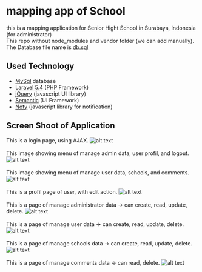 # mapping app of School
this is a mapping application for Senior Hight School in Surabaya, Indonesia (for administrator) <br>
This repo without node_modules and vendor folder (we can add manually).<br>
The Database file name is [db.sql](https://github.com/indracahyae/mappingSMK_Web/blob/master/db.sql)

##  Used Technology
* [MySql](https://www.mysql.com/) database
* [Laravel 5.4](https://laravel.com/docs/5.4) (PHP Framework)
* [jQuery](https://jquery.com/) (javascript UI library)
* [Semantic](https://semantic-ui.com/) (UI Framework)
* [Noty](https://ned.im/noty/#/) (javascript library for notification)

##  Screen Shoot of Application
This is a login page, using AJAX.
![alt text](https://github.com/indracahyae/mappingSMK_Web/blob/master/img/login.PNG?raw=true)
<br><br>
This image showing menu of manage admin data, user profil, and logout. 
![alt text](https://github.com/indracahyae/mappingSMK_Web/blob/master/img/menu1.png?raw=true)
<br><br>
This image showing menu of manage user data, schools, and comments. 
![alt text](https://github.com/indracahyae/mappingSMK_Web/blob/master/img/menu2.png?raw=true)
<br><br>
This is a profil page of user, with edit action.
![alt text](https://github.com/indracahyae/mappingSMK_Web/blob/master/img/MyProfil.PNG?raw=true)
<br><br>
This is a page of manage administrator data -> can create, read, update, delete.
![alt text](https://github.com/indracahyae/mappingSMK_Web/blob/master/img/crudAdmin.PNG?raw=true)
<br><br>
This is a page of manage user data -> can create, read, update, delete.
![alt text](https://github.com/indracahyae/mappingSMK_Web/blob/master/img/manageUser.png?raw=true)
<br><br>
This is a page of manage schools data -> can create, read, update, delete.
![alt text](https://github.com/indracahyae/mappingSMK_Web/blob/master/img/manageSekolah.png?raw=true)
<br><br>
This is a page of manage comments data -> can read, delete.
![alt text](https://github.com/indracahyae/mappingSMK_Web/blob/master/img/manageKomentar.png?raw=true)